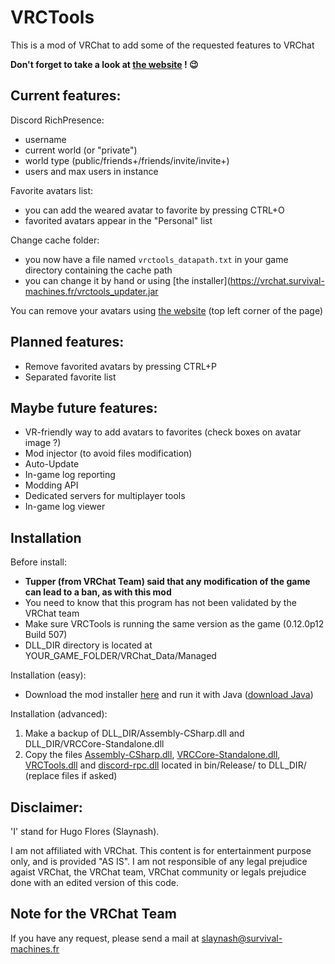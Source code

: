 # VRCTools
This is a mod of VRChat to add some of the requested features to VRChat

**Don't forget to take a look at [the website](https://vrchat.survival-machines.fr) ! :wink:**

Current features:
---

Discord RichPresence:
  - username
  - current world (or "private")
  - world type (public/friends+/friends/invite/invite+)
  - users and max users in instance

Favorite avatars list:
  - you can add the weared avatar to favorite by pressing CTRL+O
  - favorited avatars appear in the "Personal" list

Change cache folder:
  - you now have a file named `vrctools_datapath.txt` in your game directory containing the cache path
  - you can change it by hand or using [the installer](https://vrchat.survival-machines.fr/vrctools_updater.jar

You can remove your avatars using [the website](https://vrchat.survival-machines.fr) (top left corner of the page)

Planned features:
---
- Remove favorited avatars by pressing CTRL+P
- Separated favorite list

Maybe future features:
---
- VR-friendly way to add avatars to favorites (check boxes on avatar image ?)
- Mod injector (to avoid files modification)
- Auto-Update
- In-game log reporting
- Modding API
- Dedicated servers for multiplayer tools
- In-game log viewer

Installation
---

Before install:
- **Tupper (from VRChat Team) said that any modification of the game can lead to a ban, as with this mod**
- You need to know that this program has not been validated by the VRChat team
- Make sure VRCTools is running the same version as the game (0.12.0p12 Build 507)
- DLL_DIR directory is located at YOUR_GAME_FOLDER/VRChat_Data/Managed

Installation (easy):
- Download the mod installer [here](https://vrchat.survival-machines.fr/vrctools_updater.jar) and run it with Java ([download Java](https://java.com/download))

Installation (advanced):
1. Make a backup of DLL_DIR/Assembly-CSharp.dll and DLL_DIR/VRCCore-Standalone.dll
2. Copy the files [Assembly-CSharp.dll](https://github.com/Slaynash/VRCTools/raw/master/bin/Release/Assembly-CSharp.dll), [VRCCore-Standalone.dll](https://github.com/Slaynash/VRCTools/raw/master/bin/Release/VRCCore-Standalone.dll), [VRCTools.dll](https://github.com/Slaynash/VRCTools/raw/master/bin/Release/VRCTools.dll) and [discord-rpc.dll](https://github.com/Slaynash/VRCTools/raw/master/bin/Release/discord-rpc.dll) located in bin/Release/ to DLL_DIR/ (replace files if asked)

Disclaimer:
---
'I' stand for Hugo Flores (Slaynash).

I am not affiliated with VRChat.
This content is for entertainment purpose only, and is provided "AS IS".
I am not responsible of any legal prejudice agaist VRChat, the VRChat team, VRChat community or legals prejudice done with an edited version of this code.

Note for the VRChat Team
---

If you have any request, please send a mail at [slaynash@survival-machines.fr](mailto:slaynash@survival-machines.fr)
